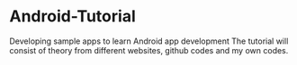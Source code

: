 # Android-Tutorial
Developing sample apps to learn Android app development
The tutorial will consist of theory from different websites, github codes and my own codes.
